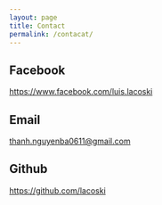 ```yaml
---
layout: page
title: Contact
permalink: /contacat/
---
```


## Facebook
https://www.facebook.com/luis.lacoski

## Email
thanh.nguyenba0611@gmail.com

## Github
https://github.com/lacoski
